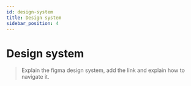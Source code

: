 ```yaml
---
id: design-system
title: Design system
sidebar_position: 4
---
```


# Design system

> Explain the figma design system, add the link and explain how to navigate it. 
